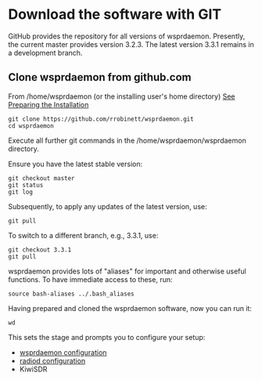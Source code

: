 # Download the software with GIT

GitHub provides the repository for all versions of wsprdaemon.  Presently, the current master provides version 3.2.3.  The latest version 3.3.1 remains in a development branch.  

## Clone wsprdaemon from github.com

From /home/wsprdaemon (or the installing user's home directory) [See Preparing the Installation](./preparation.md)
```
git clone https://github.com/rrobinett/wsprdaemon.git
cd wsprdaemon
```
Execute all further git commands in the /home/wsprdaemon/wsprdaemon directory.

Ensure you have the latest stable version:
```
git checkout master
git status
git log
```

Subsequently, to apply any updates of the latest version, use:
```
git pull
```

To switch to a different branch, e.g., 3.3.1, use:
```
git checkout 3.3.1
git pull
```

wsprdaemon provides lots of "aliases" for important and otherwise useful functions.  To have immediate access to these, run:
```
source bash-aliases ../.bash_aliases
```

Having prepared and cloned the wsprdaemon software, now you can run it:
```
wd
```

This sets the stage and prompts you to configure your setup:
- [wsprdaemon configuration](../configuration/wd_conf.md)
- [radiod configuration](../configuration/radiod_conf.md)
- KiwiSDR
